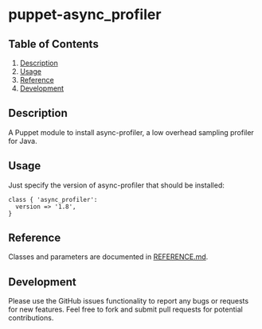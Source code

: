 # puppet-async_profiler

## Table of Contents

1. [Description](#description)
1. [Usage](#usage)
1. [Reference](#reference)
1. [Development](#development)

## Description

A Puppet module to install async-profiler, a low overhead sampling profiler for Java.

## Usage

Just specify the version of async-profiler that should be installed:

```puppet
class { 'async_profiler':
  version => '1.8',
}
```

## Reference

Classes and parameters are documented in [REFERENCE.md](REFERENCE.md).

## Development

Please use the GitHub issues functionality to report any bugs or requests for new features. Feel free to fork and submit pull requests for potential contributions.
